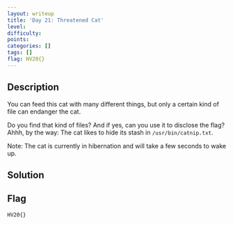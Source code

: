 ```yaml
---
layout: writeup
title: 'Day 21: Threatened Cat'
level:
difficulty:
points:
categories: []
tags: []
flag: HV20{}
---
```

## Description

You can feed this cat with many different things, but only a certain
kind of file can endanger the cat.

Do you find that kind of files? And if yes, can you use it to disclose
the flag? Ahhh, by the way: The cat likes to hide its stash in
`/usr/bin/catnip.txt`.

Note: The cat is currently in hibernation and will take a few seconds to
wake up.

## Solution

## Flag

    HV20{}

